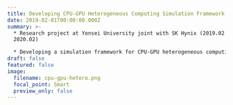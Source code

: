 ```yaml
---
title: Developing CPU-GPU Heterogeneous Computing Simulation Framework
date: 2019-02-01T00:00:00.000Z
summary: >-
  * Research project at Yonsei University joint with SK Hynix (2019.02 -
  2020.02)

  * D﻿eveloping a simulation framework for CPU-GPU heterogeneous computing that supports processing of the state-of-the-art deep learning algorithms
draft: false
featured: false
image:
  filename: cpu-gpu-hetero.png
  focal_point: Smart
  preview_only: false
---
```

